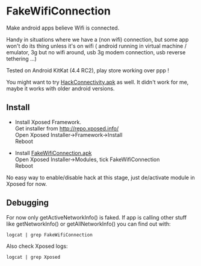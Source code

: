 FakeWifiConnection
==================

Make android apps believe Wifi is connected.

Handy in situations where we have a (non wifi) connection, but some app won't do its thing unless it's on wifi
( android running in virtual machine / emulator, 3g but no wifi around, usb 3g modem connection, usb reverse tethering ...)

Tested on Android KitKat (4.4 RC2), play store working over ppp !

You might want to try [HackConnectivity.apk](http://www.digitalmobile.in/community/threads/fake-wifi-to-play-games-with-wifi-requirement.8461/) as well. It didn't work for me, maybe it works with older android versions.

Install
-------

- Install Xposed Framework.  
  Get installer from http://repo.xposed.info/  
  Open Xposed Installer->Framework->Install  
  Reboot

- Install [FakeWifiConnection.apk](https://raw.github.com/lemonsqueeze/FakeWifiConnection/master/bin/FakeWifiConnection.apk)  
  Open Xposed Installer->Modules, tick FakeWifiConnection  
  Reboot

No easy way to enable/disable hack at this stage, just de/activate module in Xposed for now.

Debugging
---------

For now only getActiveNetworkInfo() is faked. If app is calling other stuff like getNetworkInfo() or getAllNetworkInfo() you can find out with:

`logcat | grep FakeWifiConnection`

Also check Xposed logs:

`logcat | grep Xposed`
